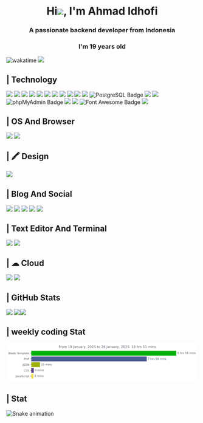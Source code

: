 <h1 align="center">Hi<img src="https://github-production-user-asset-6210df.s3.amazonaws.com/24524555/238178097-766d336d-b87d-44ba-807c-c51de2bc6b4d.gif" width="45px">, I'm Ahmad Idhofi</h1>
<h3 align="center">A passionate backend developer from Indonesia </h3>
<h3 align="center">I'm 19 years old</h3>


![wakatime](https://wakatime.com/badge/user/8b7e488d-503a-4ade-a6f3-add8046be8cf.svg) ![](https://komarev.com/ghpvc/?username=Ahmadidhofi55&label=ahmadidhofi+profile+visitor)
## | Technology
![](https://img.shields.io/badge/HTML5-E34F26?logo=html5&logoColor=fff&style=for-the-badge) ![](https://img.shields.io/badge/CSS3-1572B6?logo=css3&logoColor=fff&style=for-the-badge) ![](https://img.shields.io/badge/JavaScript-F7DF1E?style=for-the-badge&logo=javascript&logoColor=black) ![](https://img.shields.io/badge/Bootstrap-563D7C?style=for-the-badge&logo=bootstrap&logoColor=white) ![](https://img.shields.io/badge/Tailwind_CSS-38B2AC?style=for-the-badge&logo=tailwind-css&logoColor=white&color=black) ![](https://img.shields.io/badge/Node.js-43853D?style=for-the-badge&logo=node.js&logoColor=white) ![](https://img.shields.io/badge/TypeScript-007ACC?style=for-the-badge&logo=typescript&logoColor=white)  ![](https://camo.githubusercontent.com/ab4c3c731a174a63df861f7b118d6c8a6c52040a021a552628db877bd518fe84/68747470733a2f2f696d672e736869656c64732e696f2f62616467652f72656163742d2532333230323332612e7376673f7374796c653d666f722d7468652d6261646765266c6f676f3d7265616374266c6f676f436f6c6f723d253233363144414642) ![](https://camo.githubusercontent.com/b7395b00d152dc8f19cec61f582369bd580e31b8ed93d34646ec43aa675baa7c/68747470733a2f2f696d672e736869656c64732e696f2f62616467652f4e6578742d626c61636b3f7374796c653d666f722d7468652d6261646765266c6f676f3d6e6578742e6a73266c6f676f436f6c6f723d7768697465) ![](https://img.shields.io/badge/PHP-777BB4?style=for-the-badge&logo=php&logoColor=white) ![](https://img.shields.io/badge/Laravel-FF2D20?style=for-the-badge&logo=laravel&logoColor=white) ![PostgreSQL Badge](https://img.shields.io/badge/PostgreSQL-4169E1?logo=postgresql&logoColor=fff&style=for-the-badge) ![](https://img.shields.io/badge/MySQL-005C84?style=for-the-badge&logo=mysql&logoColor=white) ![](https://img.shields.io/badge/npm-CB3837?style=for-the-badge&logo=npm&logoColor=white) ![phpMyAdmin Badge](https://img.shields.io/badge/phpMyAdmin-6C78AF?logo=phpmyadmin&logoColor=fff&style=for-the-badge) ![](https://img.shields.io/badge/XAMPP-FB7A24?logo=xampp&logoColor=fff&style=for-the-badge) ![](https://img.shields.io/badge/Postman-FF6C37?logo=postman&logoColor=fff&style=for-the-badge) ![Font Awesome Badge](https://img.shields.io/badge/Font%20Awesome-528DD7?logo=fontawesome&logoColor=fff&style=for-the-badge) ![](https://img.shields.io/badge/Markdown-000?logo=markdown&logoColor=fff&style=for-the-badge)
 ## | OS And Browser
 ![](https://img.shields.io/badge/Windows-0078D6?style=for-the-badge&logo=windows&logoColor=white) ![](https://img.shields.io/badge/Firefox_Browser-FF7139?style=for-the-badge&logo=Firefox-Browser&logoColor=white)
 ## |  🖍 Design
 ![](https://img.shields.io/badge/Canva-%2300C4CC.svg?&style=for-the-badge&logo=Canva&logoColor=white)
 ## | Blog And Social
 <a href="https://ahmad-idhofi.blogspot.com">![](https://img.shields.io/badge/Blogger-FF5722?style=for-the-badge&logo=blogger&logoColor=white)</a> <a href="https://www.facebook.com/mode.gaming.140?mibextid=ZbWKwL">![](https://img.shields.io/badge/Facebook-1877F2?style=for-the-badge&logo=facebook&logoColor=white )</a> <a href="https://instagram.com/ahmadidhofi1?igshid=ZGUzMzM3NWJiOQ==">![]( https://img.shields.io/badge/Instagram-E4405F?style=for-the-badge&logo=instagram&logoColor=white)</a>
 <a href="https://www.linkedin.com/in/ahmad-idhofi-a28b51216">![](https://img.shields.io/badge/LinkedIn-0077B5?style=for-the-badge&logo=linkedin&logoColor=white)</a> <a href="https://github.com/Ahmadidhofi55">![](https://img.shields.io/badge/GitHub-100000?style=for-the-badge&logo=github&logoColor=white)</a>
 ## | Text Editor And  Terminal
 ![](https://img.shields.io/badge/Visual_Studio_Code-0078D4?style=for-the-badge&logo=visual%20studio%20code&logoColor=white) ![](https://img.shields.io/badge/GIT-E44C30?style=for-the-badge&logo=git&logoColor=white)
 ## | ☁ Cloud
 ![](https://img.shields.io/badge/Vercel-000000?style=for-the-badge&logo=vercel&logoColor=white) ![](https://img.shields.io/badge/Cloudflare-F38020?style=for-the-badge&logo=Cloudflare&logoColor=white)
 ## | GitHub Stats
 ![](https://github-readme-stats.vercel.app/api/top-langs?username=ahmadidhofi55&show_icons=true&locale=en&layout=compact)
 ![](https://github-readme-stats.vercel.app/api?username=ahmadidhofi55&show_icons=true&locale=en)![](https://github-readme-streak-stats.herokuapp.com/?user=ahmadidhofi55&)
 ## | weekly coding Stat
 ![](https://github.com/Ahmadidhofi55/Ahmadidhofi55/blob/master/images/stat.svg)
 ## | Stat
 ![Snake animation](https://github.com/ahmadidhofi55/ahmadidhofi55/blob/output/github-contribution-grid-snake.svg)
